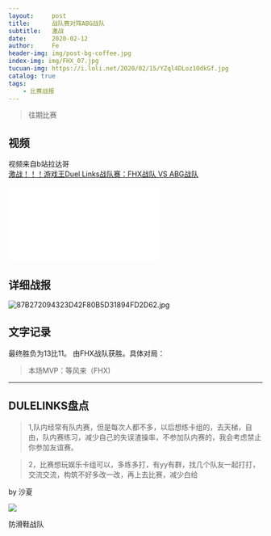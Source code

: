 ```yaml
---
layout:     post
title:      战队赛对阵ABG战队
subtitle:   激战
date:       2020-02-12
author:     Fe
header-img: img/post-bg-coffee.jpg
index-img: img/FHX_07.jpg
tucuan-img: https://i.loli.net/2020/02/15/YZql4DLoz1OdkGf.jpg
catalog: true
tags:
    - 比赛战报
---
```

>往期比赛

## 视频

视频来自b站拉达哥
<br>
[激战！！！游戏王Duel Links战队赛：FHX战队 VS ABG战队](https://www.bilibili.com/video/av88370575)
<br>
<iframe src="//player.bilibili.com/player.html?aid=88370575&cid=150958525&page=1" scrolling="no" border="0" frameborder="no" framespacing="0" allowfullscreen="true"> </iframe>

## 详细战报

![87B272094323D42F80B5D31894FD2D62.jpg](https://i.loli.net/2020/02/12/UBSqmoYJ67bjZgE.jpg)





## 文字记录

最终胜负为13比11。
由FHX战队获胜。具体对局：




>本场MVP：等风来（FHX)   

----

## DULELINKS盘点

>1,队内经常有队内赛，但是每次人都不多，以后想练卡组的，去天梯，自由，队内赛练习，减少自己的失误渣操率，不参加队内赛的，我会考虑禁止你参加友谊赛。

>2，比赛想玩娱乐卡组可以，多练多打，有yy有群，找几个队友一起打打，交流交流，构筑不好多改一改，再上去比赛，减少白给

by 沙夏


![](https://ftp.bmp.ovh/imgs/2020/02/cf68a58bd43dd722.png)



防滑鞋战队
